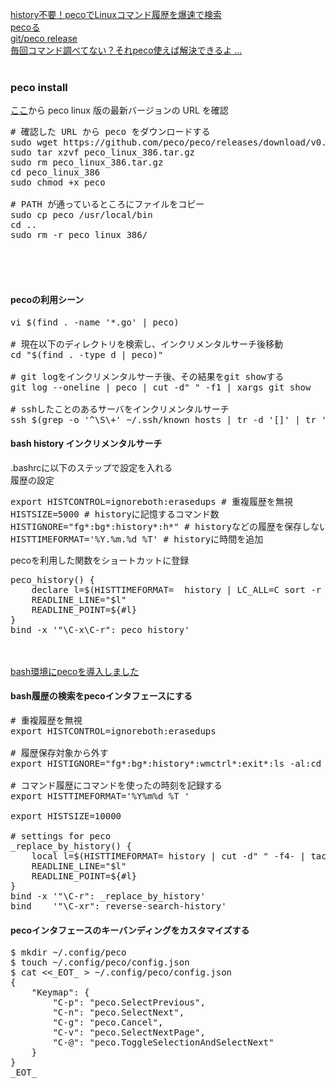 [history不要！pecoでLinuxコマンド履歴を爆速で検索](https://suwaru.tokyo/history%E4%B8%8D%E8%A6%81%EF%BC%81peco%E3%81%A7linux%E3%82%B3%E3%83%9E%E3%83%B3%E3%83%89%E5%B1%A5%E6%AD%B4%E3%82%92%E7%88%86%E9%80%9F%E3%81%A7%E6%A4%9C%E7%B4%A2/)<br/>
[pecoる](https://qiita.com/tmsanrinsha/items/72cebab6cd448704e366)<br/>
[git/peco release](https://github.com/peco/peco/releases/)<br/>
[毎回コマンド調べてない？それpeco使えば解決できるよ ...](https://webcache.googleusercontent.com/search?q=cache:xhc8LHioYzAJ:https://blog.dais0n.net/peco/+&cd=8&hl=ja&ct=clnk&gl=jp)<br/>
<br/>

### peco install
[ここ](https://github.com/peco/peco/releases/)から peco linux 版の最新バージョンの URL を確認<br/>
<pre>
# 確認した URL から peco をダウンロードする
sudo wget https://github.com/peco/peco/releases/download/v0.5.7/peco_linux_amd64.tar.gz
sudo tar xzvf peco_linux_386.tar.gz
sudo rm peco_linux_386.tar.gz
cd peco_linux_386
sudo chmod +x peco
 
# PATH が通っているところにファイルをコピー
sudo cp peco /usr/local/bin
cd ..
sudo rm -r peco_linux_386/
</pre>


<br/><br/><br/>
#### pecoの利用シーン
<pre>
vi $(find . -name '*.go' | peco)

# 現在以下のディレクトリを検索し、インクリメンタルサーチ後移動
cd "$(find . -type d | peco)"

# git logをインクリメンタルサーチ後、その結果をgit showする
git log --oneline | peco | cut -d" " -f1 | xargs git show

# sshしたことのあるサーバをインクリメンタルサーチ
ssh $(grep -o '^\S\+' ~/.ssh/known_hosts | tr -d '[]' | tr ',' '\n' | sort | peco)
</pre>

#### bash history インクリメンタルサーチ
.bashrcに以下のステップで設定を入れる<br/>
履歴の設定<br/>
<pre>
export HISTCONTROL=ignoreboth:erasedups # 重複履歴を無視
HISTSIZE=5000 # historyに記憶するコマンド数
HISTIGNORE="fg*:bg*:history*:h*" # historyなどの履歴を保存しない
HISTTIMEFORMAT='%Y.%m.%d %T' # historyに時間を追加
</pre>

pecoを利用した関数をショートカットに登録<br/>
<pre>
peco_history() {
    declare l=$(HISTTIMEFORMAT=  history | LC_ALL=C sort -r |  awk '{for(i=2;i&lt;NF;i++){printf("%s%s",$i,OFS=" ")}print $NF}'   |  peco --query "$READLINE_LINE")
    READLINE_LINE="$l"
    READLINE_POINT=${#l}
}
bind -x '"\C-x\C-r": peco_history'
</pre>

<br/><br/>
[bash環境にpecoを導入しました](http://luozengbin.github.io/blog/2015-08-02-%5Bmemo%5D%5Blinux%5Dbash%E7%92%B0%E5%A2%83%E3%81%ABpeco%E3%82%92%E5%B0%8E%E5%85%A5%E3%81%97%E3%81%BE%E3%81%97%E3%81%9F.html)<br/>
#### bash履歴の検索をpecoインタフェースにする<br/>
<pre>
# 重複履歴を無視
export HISTCONTROL=ignoreboth:erasedups

# 履歴保存対象から外す
export HISTIGNORE="fg*:bg*:history*:wmctrl*:exit*:ls -al:cd ~"

# コマンド履歴にコマンドを使ったの時刻を記録する
export HISTTIMEFORMAT='%Y%m%d %T '

export HISTSIZE=10000

# settings for peco
_replace_by_history() {
    local l=$(HISTTIMEFORMAT= history | cut -d" " -f4- | tac | sed -e 's/^\s*[0-9]*    \+\s\+//' | peco --query "$READLINE_LINE")
    READLINE_LINE="$l"
    READLINE_POINT=${#l}
}
bind -x '"\C-r": _replace_by_history'
bind    '"\C-xr": reverse-search-history'
</pre>

#### pecoインタフェースのキーバンディングをカスタマイズする

<pre>
$ mkdir ~/.config/peco
$ touch ~/.config/peco/config.json
$ cat <<_EOT_ > ~/.config/peco/config.json
{
    "Keymap": {
        "C-p": "peco.SelectPrevious",
        "C-n": "peco.SelectNext",
        "C-g": "peco.Cancel",
        "C-v": "peco.SelectNextPage",
        "C-@": "peco.ToggleSelectionAndSelectNext"
    }
}
_EOT_
</pre.
